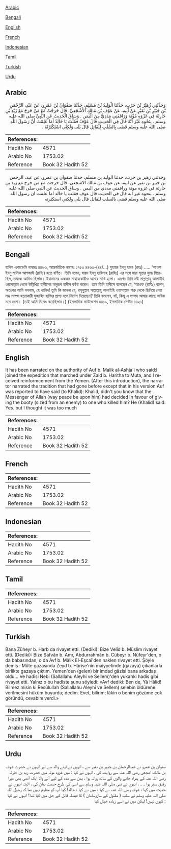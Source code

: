 [Arabic](#arabic)

[Bengali](#bengali)

[English](#english)

[French](#french)

[Indonesian](#indonesian)

[Tamil](#tamil)

[Turkish](#turkish)

[Urdu](#urdu)

## Arabic


<div dir="rtl" lang="ar" style={{fontSize:'larger',backgroundColor:'#f8f9fa',padding:20}}>
وَحَدَّثَنِي زُهَيْرُ بْنُ حَرْبٍ، حَدَّثَنَا الْوَلِيدُ بْنُ مُسْلِمٍ، حَدَّثَنَا صَفْوَانُ بْنُ عَمْرٍو، عَنْ عَبْدِ، الرَّحْمَنِ بْنِ جُبَيْرِ بْنِ نُفَيْرٍ عَنْ أَبِيهِ، عَنْ عَوْفِ بْنِ مَالِكٍ الأَشْجَعِيِّ، قَالَ خَرَجْتُ مَعَ مَنْ خَرَجَ مَعَ زَيْدِ بْنِ حَارِثَةَ فِي غَزْوَةِ مُؤْتَةَ وَرَافَقَنِي مَدَدِيٌّ مِنَ الْيَمَنِ ‏.‏ وَسَاقَ الْحَدِيثَ عَنِ النَّبِيِّ صلى الله عليه وسلم ‏.‏ بِنَحْوِهِ غَيْرَ أَنَّهُ قَالَ فِي الْحَدِيثِ قَالَ عَوْفٌ فَقُلْتُ يَا خَالِدُ أَمَا عَلِمْتَ أَنَّ رَسُولَ اللَّهِ صلى الله عليه وسلم قَضَى بِالسَّلَبِ لِلْقَاتِلِ قَالَ بَلَى وَلَكِنِّي اسْتَكْثَرْتُهُ ‏.‏
</div>
<div style={{backgroundColor:'#f8f9fa',padding:20, marginBottom: 10}}><table> <thead> <tr> <th>References:</th> <th></th> </tr> </thead> <tbody><tr><td>Hadith No</td><td>4571</td></tr><tr><td>Arabic No</td><td>1753.02</td></tr><tr><td>Reference</td><td>Book 32 Hadith 52</td></tr></tbody></table></div>


<div dir="rtl" lang="ar" style={{fontSize:'larger',backgroundColor:'#f8f9fa',padding:20}}>
وحدثني زهير بن حرب، حدثنا الوليد بن مسلم، حدثنا صفوان بن عمرو، عن عبد، الرحمن بن جبير بن نفير عن ابيه، عن عوف بن مالك الاشجعي، قال خرجت مع من خرج مع زيد بن حارثة في غزوة موتة ورافقني مددي من اليمن . وساق الحديث عن النبي صلى الله عليه وسلم . بنحوه غير انه قال في الحديث قال عوف فقلت يا خالد اما علمت ان رسول الله صلى الله عليه وسلم قضى بالسلب للقاتل قال بلى ولكني استكثرته
</div>
<div style={{backgroundColor:'#f8f9fa',padding:20, marginBottom: 10}}><table> <thead> <tr> <th>References:</th> <th></th> </tr> </thead> <tbody><tr><td>Hadith No</td><td>4571</td></tr><tr><td>Arabic No</td><td>1753.02</td></tr><tr><td>Reference</td><td>Book 32 Hadith 52</td></tr></tbody></table></div>

## Bengali


<div dir="ltr" lang="bn" style={{fontSize:'larger',backgroundColor:'#f8f9fa',padding:20}}>
হাদিস একাডেমি নাম্বারঃ ৪৪৬৩, আন্তর্জাতিক নাম্বারঃ ১৭৫৩ ৪৪৬৩-(৪৪/...) যুহায়র ইবনু হারব (রহঃ) ..... ‘আওফ ইবনু মালিক আশজাঈ (রাযিঃ) হতে বর্ণিত। তিনি বলেন, যায়দ ইবনু হারিসাহ (রাযিঃ) এর সঙ্গে যারা মূতার যুদ্ধে গিয়েছিল, তন্মধ্যে আমিও ছিলাম। ইয়ামানের একজন সাহায্যকারীও আমার সাথি হলো। এরপর তিনি নবী সাল্লাল্লাহু আলাইহি ওয়াসাল্লাম থেকে উল্লিখিত হাদীসের অনুরূপ হাদীস বর্ণনা করেন। তবে তিনি হাদীসে বলেছেন যে, ‘আওফ (রাযিঃ) বলেন, অতঃপর আমি বললাম, হে খালিদ! তুমি কি জাননা যে, রসূলুল্লাহ সাল্লাল্লাহু আলাইহি ওয়াসাল্লাম শত্রু থেকে ছিনিয়ে নেয়া লব্ধ সম্পদ হত্যাকারী মুজাহিদ ব্যক্তির প্রাপ্য বলে নির্দেশ দিয়েছেন? তিনি বললেন, হ্যাঁ, কিন্তু এ সম্পদ আমার কাছে অধিক মনে হলো। (তাই আমি নিষেধ করেছিলাম।) (ইসলামিক ফাউন্ডেশন ৪৪১৯, ইসলামিক সেন্টার ৪৪২১)
</div>
<div style={{backgroundColor:'#f8f9fa',padding:20, marginBottom: 10}}><table> <thead> <tr> <th>References:</th> <th></th> </tr> </thead> <tbody><tr><td>Hadith No</td><td>4571</td></tr><tr><td>Arabic No</td><td>1753.02</td></tr><tr><td>Reference</td><td>Book 32 Hadith 52</td></tr></tbody></table></div>

## English


<div dir="ltr" lang="en" style={{fontSize:'larger',backgroundColor:'#f8f9fa',padding:20}}>
It has been narrated on the authority of Auf b. Malik al-Ashja'i who said:I joined the expedition that marched under Zaid b. Haritha to Muta, and I received reinformcement from the Yemen. (After this introduction), the narrator narrated the tradition that had gone before except that in his version Auf was reported to have said (to Khalid): Khalid, didn't you know that the Messenger of Allah (way peace be upon him) had decided In favour of giving the booty (sized from an enemy) to one who killed him? He (Khalid) said: Yes. but I thought it was too much
</div>
<div style={{backgroundColor:'#f8f9fa',padding:20, marginBottom: 10}}><table> <thead> <tr> <th>References:</th> <th></th> </tr> </thead> <tbody><tr><td>Hadith No</td><td>4571</td></tr><tr><td>Arabic No</td><td>1753.02</td></tr><tr><td>Reference</td><td>Book 32 Hadith 52</td></tr></tbody></table></div>

## French


<div dir="ltr" lang="fr" style={{fontSize:'larger',backgroundColor:'#f8f9fa',padding:20}}>

</div>
<div style={{backgroundColor:'#f8f9fa',padding:20, marginBottom: 10}}><table> <thead> <tr> <th>References:</th> <th></th> </tr> </thead> <tbody><tr><td>Hadith No</td><td>4571</td></tr><tr><td>Arabic No</td><td>1753.02</td></tr><tr><td>Reference</td><td>Book 32 Hadith 52</td></tr></tbody></table></div>

## Indonesian


<div dir="ltr" lang="id" style={{fontSize:'larger',backgroundColor:'#f8f9fa',padding:20}}>

</div>
<div style={{backgroundColor:'#f8f9fa',padding:20, marginBottom: 10}}><table> <thead> <tr> <th>References:</th> <th></th> </tr> </thead> <tbody><tr><td>Hadith No</td><td>4571</td></tr><tr><td>Arabic No</td><td>1753.02</td></tr><tr><td>Reference</td><td>Book 32 Hadith 52</td></tr></tbody></table></div>

## Tamil


<div dir="ltr" lang="ta" style={{fontSize:'larger',backgroundColor:'#f8f9fa',padding:20}}>

</div>
<div style={{backgroundColor:'#f8f9fa',padding:20, marginBottom: 10}}><table> <thead> <tr> <th>References:</th> <th></th> </tr> </thead> <tbody><tr><td>Hadith No</td><td>4571</td></tr><tr><td>Arabic No</td><td>1753.02</td></tr><tr><td>Reference</td><td>Book 32 Hadith 52</td></tr></tbody></table></div>

## Turkish


<div dir="ltr" lang="tr" style={{fontSize:'larger',backgroundColor:'#f8f9fa',padding:20}}>
Bana Züheyr b. Harb da rivayet etti. (Dediki): Bize Velîd b. Müslim rivayet etti. (Dediki): Bize Safvân b. Amr, Abdurrahmân b. Cübeyr b. Nüfeyr'den, o da babasından, o da Avf b. Mâlik El-Eşcaî'den naklen rivayet etti. Şöyle demiş : Mûte gazasında Zeyd b. Hârise'nîn maiyyetinde (gazaya) çıkanlarla birlikte gazaya çıktım. Yemen'den (gelen) bir imdad gâzisi bana arkadaş oldu... Ve hadîsi Nebi (Sallallahu Aleyhi ve Sellem)'den yukarıki hadîs gibi rivayet etti. Yalnız o bu hadîste şunu söyledi: «Avf dediki: Ben de, Yâ Hâlid! Bilmez misin ki Resûlullah (Sallallahu Aleyhi ve Sellem) selebin öldürene verilmesini hüküm buyurdu; dedim. Evet, bilirim; lâkin o benim gözüme çok göründü, cevabını verdi.»
</div>
<div style={{backgroundColor:'#f8f9fa',padding:20, marginBottom: 10}}><table> <thead> <tr> <th>References:</th> <th></th> </tr> </thead> <tbody><tr><td>Hadith No</td><td>4571</td></tr><tr><td>Arabic No</td><td>1753.02</td></tr><tr><td>Reference</td><td>Book 32 Hadith 52</td></tr></tbody></table></div>

## Urdu


<div dir="rtl" lang="ur" style={{fontSize:'larger',backgroundColor:'#f8f9fa',padding:20}}>
صفوان بن عمرو نے عبدالرحمان بن جبیر بن نفیر سے ، انہوں نے اپنے والد سے اور انہوں نے حضرت عوف بن مالک اشجعی رضی اللہ عنہ سے روایت کی ، انہوں نے کہا : میں غزوہ موتہ میں حضرت زید بن حارثہ رضی اللہ عنہ کے ہمراہ جانے والوں کے ساتھ روانہ ہوا ، یمن سے مدد کے لیے آنے والا ایک آدمی بھی میرا رفیق سفر ہوا ۔ ۔ ، انہوں نے نبی صلی اللہ علیہ وسلم سے اسی کی طرح حدیث بیان کی ، البتہ انہوں نے حدیث میں کہا : عوف رضی اللہ عنہ نے کہا : میں نے کہا : خالد! کیا آپ کو معلوم نہیں تھا کہ رسول اللہ صلی اللہ علیہ وسلم نے سلب ( مقتول کے سازوسامان ) کا فیصلہ قاتل کے حق میں کیا تھا؟ انہوں نے کہا : کیوں نہیں! لیکن میں نے اسے زیادہ خیال کیا
</div>
<div style={{backgroundColor:'#f8f9fa',padding:20, marginBottom: 10}}><table> <thead> <tr> <th>References:</th> <th></th> </tr> </thead> <tbody><tr><td>Hadith No</td><td>4571</td></tr><tr><td>Arabic No</td><td>1753.02</td></tr><tr><td>Reference</td><td>Book 32 Hadith 52</td></tr></tbody></table></div>